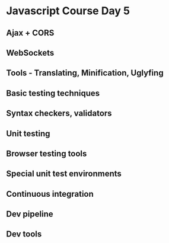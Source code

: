 # Javascript Course Day 5

## Ajax + CORS
## WebSockets
## Tools - Translating, Minification, Uglyfing

## Basic testing techniques
## Syntax checkers, validators
## Unit testing
## Browser testing tools
## Special unit test environments
## Continuous integration
## Dev pipeline
## Dev tools
